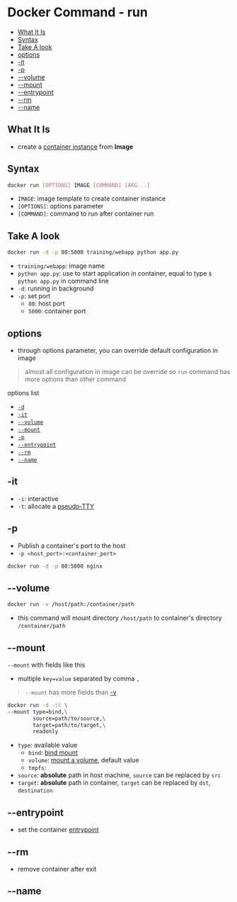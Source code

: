 # Docker Command - run

* [What It Is](#what-it-is)
* [Syntax](#syntax)
* [Take A look](#take-a-look)
* [options](#options)
* [-it](#-it)
* [-p](#-p)
* [--volume](#--volume)
* [--mount](#--mount)
* [--entrypoint](#--entrypoint)
* [--rm](#--rm)
* [--name](#--name)

## What It Is

- create a [container instance](docker-glossary.md#container) from **Image**

## Syntax

```bash
docker run [OPTIONS] IMAGE [COMMAND] [ARG...]
```

- `IMAGE`: image template to create container instance
- `[OPTIONS]`: options parameter
- `[COMMAND]`: command to run after container run

## Take A look

```bash
docker run -d -p 80:5000 training/webapp python app.py
```

- `training/webapp`: image name
- `python app.py`: use to start application in container, equal to type `$ python app.py` in command line
- `-d`: running in background
- `-p`: set port
  - `80`: host port
  - `5000`: container port

## options

- through options parameter, you can override default configuration in image

> almost all configuration in image can be override
> so `run` command has more options than other command

options list

- [`-d`]()
- [`-it`](#-it)
- [`--volume`](#--volume)
- [`--mount`](#--mount)
- [`-p`](#-p)
- [`--entrypoint`](#--entrypoint)
- [`--rm`](#--rm)
- [`--name`](#--name)

## -it

- `-i`: interactive
- `-t`: allocate a [pseudo-TTY](linux-tty.md)

## -p

- Publish a container's port to the host
- `-p <host_port>:<container_port>`

```sh
docker run -d -p 80:5000 nginx
```

## --volume

```sh
docker run -v /host/path:/container/path
```

- this command will mount directory `/host/path` to container's directory `/container/path`


## --mount

`--mount` with fields like this

- multiple `key=value` separated by comma `,`

> `--mount` has more fields than [-v](docker-volume.md)

```sh
docker run -d -it \
--mount type=bind,\
        source=path/to/source,\
        target=path/to/target,\
        readonly
```

- `type`: available value
  - `bind`: [bind mount](docker-bind-mounts.md)
  - `volume`: [mount a volume](docker-volume.md), default value
  - `tmpfs`:
- `source`: **absolute** path in host machine, `source` can be replaced by `src`
- `target`: **absolute** path in container, `target` can be replaced by `dst`, `destination`

## --entrypoint

- set the container [entrypoint](dockerfile-instructions.md#entrypoint)

## --rm

- remove container after exit

## --name


